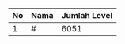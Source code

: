 | No | Nama            | Jumlah Level |
|----|-----------------|--------------|
| 1  | #    |    6051        |
